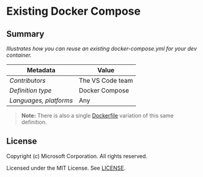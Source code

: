 # Existing Docker Compose

## Summary

*Illustrates how you can reuse an existing docker-compose.yml for your dev container.*

| Metadata | Value |  
|----------|-------|
| *Contributors* | The VS Code team |
| *Definition type* | Docker Compose |
| *Languages, platforms* | Any |

> **Note:** There is also a single [Dockerfile](../docker-existing-dockerfile) variation of this same definition.

## License

Copyright (c) Microsoft Corporation. All rights reserved.

Licensed under the MIT License. See [LICENSE](../../LICENSE). 
